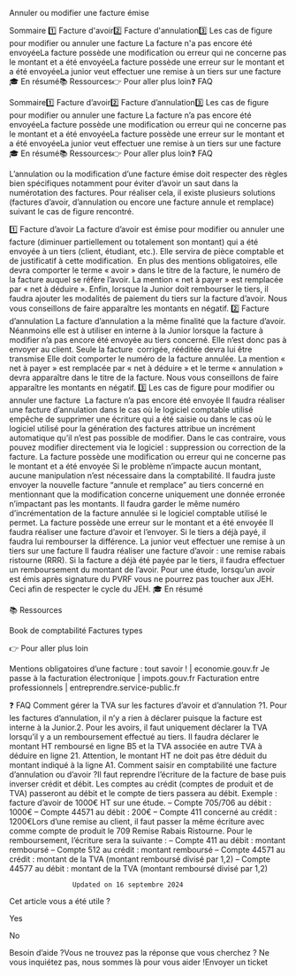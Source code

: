 



Annuler ou modifier une facture émise

Sommaire 
1️⃣ Facture d'avoir2️⃣ Facture d'annulation3️⃣ Les cas de figure pour modifier ou annuler une facture La facture n'a pas encore été envoyéeLa facture possède une modification ou erreur qui ne concerne pas le montant et a été envoyéeLa facture possède une erreur sur le montant et a été envoyéeLa junior veut effectuer une remise à un tiers sur une facture🎓 En résumé📚 Ressources👉 Pour aller plus loin❓ FAQ



Sommaire1️⃣ Facture d’avoir2️⃣ Facture d’annulation3️⃣ Les cas de figure pour modifier ou annuler une facture La facture n’a pas encore été envoyéeLa facture possède une modification ou erreur qui ne concerne pas le montant et a été envoyéeLa facture possède une erreur sur le montant et a été envoyéeLa junior veut effectuer une remise à un tiers sur une facture🎓 En résumé📚 Ressources👉 Pour aller plus loin❓ FAQ

L’annulation ou la modification d’une facture émise doit respecter des règles bien spécifiques notamment pour éviter d’avoir un saut dans la numérotation des factures. Pour réaliser cela, il existe plusieurs solutions (factures d’avoir, d’annulation ou encore une facture annule et remplace) suivant le cas de figure rencontré.

1️⃣ Facture d’avoir
La facture d’avoir est émise pour modifier ou annuler une facture (diminuer partiellement ou totalement son montant) qui a été envoyée à un tiers (client, étudiant, etc.). Elle servira de pièce comptable et de justificatif à cette modification. 
En plus des mentions obligatoires, elle devra comporter le terme « avoir » dans le titre de la facture, le numéro de la facture auquel se réfère l’avoir. La mention « net à payer » est remplacée par « net à déduire ». Enfin, lorsque la Junior doit rembourser le tiers, il faudra ajouter les modalités de paiement du tiers sur la facture d’avoir.
Nous vous conseillons de faire apparaître les montants en négatif.
2️⃣ Facture d’annulation
La facture d’annulation a la même finalité que la facture d’avoir. Néanmoins elle est à utiliser en interne à la Junior lorsque la facture à modifier n’a pas encore été envoyée au tiers concerné. Elle n’est donc pas à envoyer au client. Seule la facture  corrigée, rééditée devra lui être transmise
Elle doit comporter le numéro de la facture annulée. La mention « net à payer » est remplacée par « net à déduire » et le terme « annulation » devra apparaître dans le titre de la facture.
Nous vous conseillons de faire apparaître les montants en négatif.
3️⃣ Les cas de figure pour modifier ou annuler une facture
 La facture n’a pas encore été envoyée
Il faudra réaliser une facture d’annulation dans le cas où le logiciel comptable utilisé empêche de supprimer une écriture qui a été saisie ou dans le cas où le logiciel utilisé pour la génération des factures attribue un incrément automatique qu’il n’est pas possible de modifier. Dans le cas contraire, vous pouvez modifier directement via le logiciel : suppression ou correction de la facture.
La facture possède une modification ou erreur qui ne concerne pas le montant et a été envoyée
Si le problème n’impacte aucun montant, aucune manipulation n’est nécessaire dans la comptabilité. Il faudra juste envoyer la nouvelle facture “annule et remplace” au tiers concerné en mentionnant que la modification concerne uniquement une donnée erronée n’impactant pas les montants. Il faudra garder le même numéro d’incrémentation de la facture annulée si le logiciel comptable utilisé le permet.
La facture possède une erreur sur le montant et a été envoyée
Il faudra réaliser une facture d’avoir et l’envoyer. Si le tiers a déjà payé, il faudra lui rembourser la différence.
La junior veut effectuer une remise à un tiers sur une facture
Il faudra réaliser une facture d’avoir : une remise rabais ristourne (RRR). Si la facture a déjà été payée par le tiers, il faudra effectuer un remboursement du montant de l’avoir.
Pour une étude, lorsqu’un avoir est émis après signature du PVRF vous ne pourrez pas toucher aux JEH. Ceci afin de respecter le cycle du JEH.
🎓 En résumé


📚 Ressources

Book de comptabilité
Factures types

👉 Pour aller plus loin

Mentions obligatoires d’une facture : tout savoir ! | economie.gouv.fr
Je passe à la facturation électronique | impots.gouv.fr
Facturation entre professionnels | entreprendre.service-public.fr

❓ FAQ
Comment gérer la TVA sur les factures d’avoir et d’annulation ?1. Pour les factures d’annulation, il n’y a rien à déclarer puisque la facture est interne à la Junior.2. Pour les avoirs, il faut uniquement déclarer la TVA lorsqu’il y a un remboursement effectué au tiers. Il faudra déclarer le montant HT remboursé en ligne B5 et la TVA associée en autre TVA à déduire en ligne 21. Attention, le montant HT ne doit pas être déduit du montant indiqué à la ligne A1.
Comment saisir en comptabilité une facture d’annulation ou d’avoir ?Il faut reprendre l’écriture de la facture de base puis inverser crédit et débit. Les comptes au crédit (comptes de produit et de TVA) passeront au débit et le compte de tiers passera au débit. Exemple : facture d’avoir de 1000€ HT sur une étude. – Compte 705/706 au débit : 1000€ – Compte 44571 au débit : 200€ – Compte 411 concerné au crédit : 1200€Lors d’une remise au client, il faut passer la même écriture avec comme compte de produit le 709 Remise Rabais Ristourne. Pour le remboursement, l’écriture sera la suivante : – Compte 411 au débit : montant remboursé – Compte 512 au crédit : montant remboursé – Compte 44571 au crédit :  montant de la TVA (montant remboursé divisé par 1,2) – Compte 44577 au débit : montant de la TVA (montant remboursé divisé par 1,2)


					Updated on 16 septembre 2024				



Cet article vous a été utile ?




Yes



No





Besoin d’aide ?Vous ne trouvez pas la réponse que vous cherchez ? Ne vous inquiétez pas, nous sommes là pour vous aider !Envoyer un ticket

